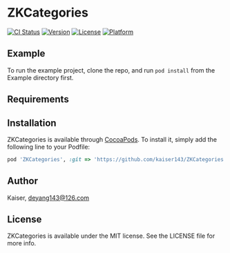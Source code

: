# ZKCategories

[![CI Status](http://img.shields.io/travis/Kaiser/ZKCategories.svg?style=flat)](https://travis-ci.org/Kaiser/ZKCategories)
[![Version](https://img.shields.io/cocoapods/v/ZKCategories.svg?style=flat)](http://cocoapods.org/pods/ZKCategories)
[![License](https://img.shields.io/cocoapods/l/ZKCategories.svg?style=flat)](http://cocoapods.org/pods/ZKCategories)
[![Platform](https://img.shields.io/cocoapods/p/ZKCategories.svg?style=flat)](http://cocoapods.org/pods/ZKCategories)

## Example

To run the example project, clone the repo, and run `pod install` from the Example directory first.

## Requirements

## Installation

ZKCategories is available through [CocoaPods](http://cocoapods.org). To install
it, simply add the following line to your Podfile:

```ruby
pod 'ZKCategories', :git => 'https://github.com/kaiser143/ZKCategories.git', :tag => '0.2.0'
```

## Author

Kaiser, deyang143@126.com

## License

ZKCategories is available under the MIT license. See the LICENSE file for more info.


